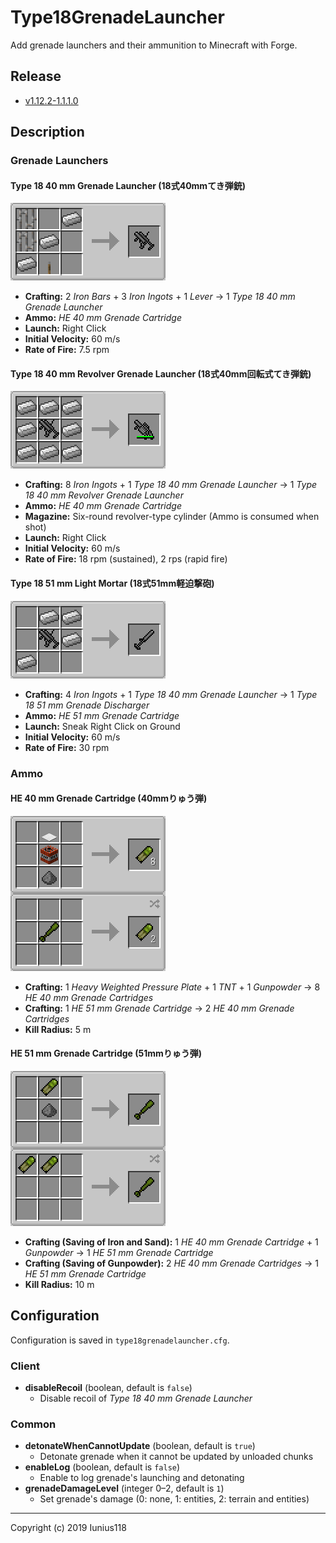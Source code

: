 # Type18GrenadeLauncher

Add grenade launchers and their ammunition to Minecraft with Forge.

## Release

- [v1.12.2-1.1.1.0](https://github.com/Iunius118/Type18GrenadeLauncher/releases/tag/v1.12.2-1.1.1.0)

## Description

### Grenade Launchers

#### Type 18 40 mm Grenade Launcher (18式40mmてき弾銃)

<img src="docs/img/recipe_grenade_launcher.png" title="Recipe: Type 18 40 mm Grenade Launcher">

- **Crafting:** 2 *Iron Bars* + 3 *Iron Ingots* + 1 *Lever* → 1 *Type 18 40 mm Grenade Launcher*
- **Ammo:** *HE 40 mm Grenade Cartridge*
- **Launch:** Right Click
- **Initial Velocity:** 60 m/s
- **Rate of Fire:** 7.5 rpm

#### Type 18 40 mm Revolver Grenade Launcher (18式40mm回転式てき弾銃)

<img src="docs/img/recipe_grenade_launcher_revolver.png" title="Recipe: Type 18 40 mm Revolver Grenade Launcher">

- **Crafting:** 8 *Iron Ingots* + 1 *Type 18 40 mm Grenade Launcher* → 1 *Type 18 40 mm Revolver Grenade Launcher*
- **Ammo:** *HE 40 mm Grenade Cartridge*
- **Magazine:** Six-round revolver-type cylinder (Ammo is consumed when shot)
- **Launch:** Right Click
- **Initial Velocity:** 60 m/s
- **Rate of Fire:** 18 rpm (sustained), 2 rps (rapid fire)

#### Type 18 51 mm Light Mortar (18式51mm軽迫撃砲)

<img src="docs/img/recipe_grenade_discharger.png" title="Recipe: Type 18 51 mm Grenade Discharger">

- **Crafting:** 4 *Iron Ingots* + 1 *Type 18 40 mm Grenade Launcher* → 1 *Type 18 51 mm Grenade Discharger*
- **Ammo:** *HE 51 mm Grenade Cartridge*
- **Launch:** Sneak Right Click on Ground
- **Initial Velocity:** 60 m/s
- **Rate of Fire:** 30 rpm

### Ammo

#### HE 40 mm Grenade Cartridge (40mmりゅう弾)

<img src="docs/img/recipe_grenade_40.png" title="Recipes: HE 40 mm Grenade Cartridge">

- **Crafting:** 1 *Heavy Weighted Pressure Plate* + 1 *TNT* + 1 *Gunpowder* → 8 *HE 40 mm Grenade Cartridges*
- **Crafting:** 1 *HE 51 mm Grenade Cartridge* → 2 *HE 40 mm Grenade Cartridges*
- **Kill Radius:** 5 m

#### HE 51 mm Grenade Cartridge (51mmりゅう弾)

<img src="docs/img/recipe_grenade_51.png" title="Recipes: HE 51 mm Grenade Cartridge">

- **Crafting (Saving of Iron and Sand):** 1 *HE 40 mm Grenade Cartridge* + 1 *Gunpowder* → 1 *HE 51 mm Grenade Cartridge*
- **Crafting (Saving of Gunpowder):** 2 *HE 40 mm Grenade Cartridges* → 1 *HE 51 mm Grenade Cartridge*
- **Kill Radius:** 10 m

## Configuration

Configuration is saved in `type18grenadelauncher.cfg`.

### Client

- **disableRecoil** (boolean, default is `false`)
  - Disable recoil of *Type 18 40 mm Grenade Launcher*

### Common

- **detonateWhenCannotUpdate** (boolean, default is `true`)
  - Detonate grenade when it cannot be updated by unloaded chunks
- **enableLog** (boolean, default is `false`)
  - Enable to log grenade's launching and detonating
- **grenadeDamageLevel** (integer 0–2, default is `1`)
  - Set grenade's damage (0: none, 1: entities, 2: terrain and entities)

---
Copyright (c) 2019 Iunius118
